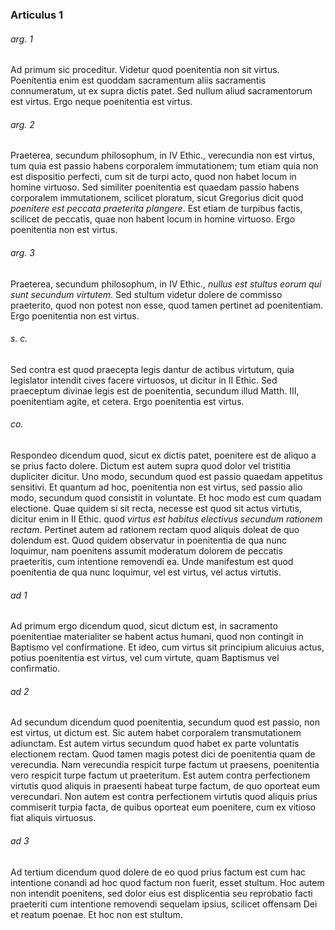 ### Articulus 1

###### arg. 1
Ad primum sic proceditur. Videtur quod poenitentia non sit virtus. Poenitentia enim est quoddam sacramentum aliis sacramentis connumeratum, ut ex supra dictis patet. Sed nullum aliud sacramentorum est virtus. Ergo neque poenitentia est virtus.

###### arg. 2
Praeterea, secundum philosophum, in IV Ethic., verecundia non est virtus, tum quia est passio habens corporalem immutationem; tum etiam quia non est dispositio perfecti, cum sit de turpi acto, quod non habet locum in homine virtuoso. Sed similiter poenitentia est quaedam passio habens corporalem immutationem, scilicet ploratum, sicut Gregorius dicit quod *poenitere est peccata praeterita plangere*. Est etiam de turpibus factis, scilicet de peccatis, quae non habent locum in homine virtuoso. Ergo poenitentia non est virtus.

###### arg. 3
Praeterea, secundum philosophum, in IV Ethic., *nullus est stultus eorum qui sunt secundum virtutem*. Sed stultum videtur dolere de commisso praeterito, quod non potest non esse, quod tamen pertinet ad poenitentiam. Ergo poenitentia non est virtus.

###### s. c.
Sed contra est quod praecepta legis dantur de actibus virtutum, quia legislator intendit cives facere virtuosos, ut dicitur in II Ethic. Sed praeceptum divinae legis est de poenitentia, secundum illud Matth. III, poenitentiam agite, et cetera. Ergo poenitentia est virtus.

###### co.
Respondeo dicendum quod, sicut ex dictis patet, poenitere est de aliquo a se prius facto dolere. Dictum est autem supra quod dolor vel tristitia dupliciter dicitur. Uno modo, secundum quod est passio quaedam appetitus sensitivi. Et quantum ad hoc, poenitentia non est virtus, sed passio alio modo, secundum quod consistit in voluntate. Et hoc modo est cum quadam electione. Quae quidem si sit recta, necesse est quod sit actus virtutis, dicitur enim in II Ethic. quod *virtus est habitus electivus secundum rationem rectam*. Pertinet autem ad rationem rectam quod aliquis doleat de quo dolendum est. Quod quidem observatur in poenitentia de qua nunc loquimur, nam poenitens assumit moderatum dolorem de peccatis praeteritis, cum intentione removendi ea. Unde manifestum est quod poenitentia de qua nunc loquimur, vel est virtus, vel actus virtutis.

###### ad 1
Ad primum ergo dicendum quod, sicut dictum est, in sacramento poenitentiae materialiter se habent actus humani, quod non contingit in Baptismo vel confirmatione. Et ideo, cum virtus sit principium alicuius actus, potius poenitentia est virtus, vel cum virtute, quam Baptismus vel confirmatio.

###### ad 2
Ad secundum dicendum quod poenitentia, secundum quod est passio, non est virtus, ut dictum est. Sic autem habet corporalem transmutationem adiunctam. Est autem virtus secundum quod habet ex parte voluntatis electionem rectam. Quod tamen magis potest dici de poenitentia quam de verecundia. Nam verecundia respicit turpe factum ut praesens, poenitentia vero respicit turpe factum ut praeteritum. Est autem contra perfectionem virtutis quod aliquis in praesenti habeat turpe factum, de quo oporteat eum verecundari. Non autem est contra perfectionem virtutis quod aliquis prius commiserit turpia facta, de quibus oporteat eum poenitere, cum ex vitioso fiat aliquis virtuosus.

###### ad 3
Ad tertium dicendum quod dolere de eo quod prius factum est cum hac intentione conandi ad hoc quod factum non fuerit, esset stultum. Hoc autem non intendit poenitens, sed dolor eius est displicentia seu reprobatio facti praeteriti cum intentione removendi sequelam ipsius, scilicet offensam Dei et reatum poenae. Et hoc non est stultum.


